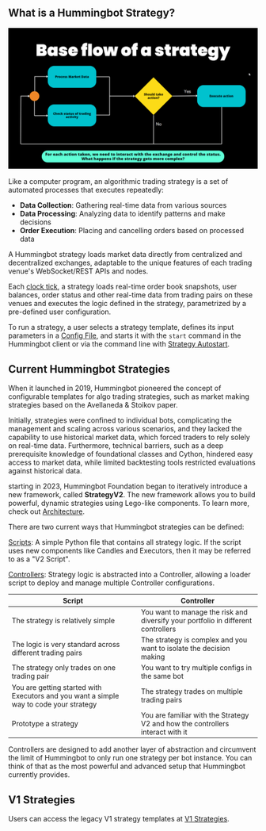 ## What is a Hummingbot Strategy?

![](../v2-strategies/diagrams/8.png)

Like a computer program, an algorithmic trading strategy is a set of automated processes that executes repeatedly:

- **Data Collection**: Gathering real-time data from various sources
- **Data Processing**: Analyzing data to identify patterns and make decisions
- **Order Execution**: Placing and cancelling orders based on processed data

A Hummingbot strategy loads market data directly from centralized and decentralized exchanges, adaptable to the unique features of each trading venue's WebSocket/REST APIs and nodes.

Each [clock tick](../global-configs/clock-tick.md), a strategy loads real-time order book snapshots, user balances, order status and other real-time data from trading pairs on these venues and executes the logic defined in the strategy, parametrized by a pre-defined user configuration.

To run a strategy, a user selects a strategy template, defines its input parameters in a [Config File](../client/config-files.md), and starts it with the `start` command in the Hummingbot client or via the command line with [Strategy Autostart](/global-configs/strategy-autostart/).

## Current Hummingbot Strategies

When it launched in 2019, Hummingbot pioneered the concept of configurable templates for algo trading strategies, such as market making strategies based on the Avellaneda & Stoikov paper.

Initially, strategies were confined to individual bots, complicating the management and scaling across various scenarios, and they lacked the capability to use historical market data, which forced traders to rely solely on real-time data. Furthermore, technical barriers, such as a deep prerequisite knowledge of foundational classes and Cython, hindered easy access to market data, while limited backtesting tools restricted evaluations against historical data.

starting in 2023, Hummingbot Foundation began to iteratively introduce a new framework, called **StrategyV2**. The new framework allows you to build powerful, dynamic strategies using Lego-like components. To learn more, check out [Architecture](../v2-strategies/index.md).

There are two current ways that Hummingbot strategies can be defined:

[Scripts](/scripts): A simple Python file that contains all strategy logic. If the script uses new components like Candles and Executors, then it may be referred to as a "V2 Script".

[Controllers](/v2-strategies/controllers/): Strategy logic is abstracted into a Controller, allowing a loader script to deploy and manage multiple Controller configurations.

| Script                                                                | Controller                                                                 |
|--------------------------------------------------------------------------------------|---------------------------------------------------------------------------------------------|
| The strategy is relatively simple                                                    | You want to manage the risk and diversify your portfolio in different controllers           |
| The logic is very standard across different trading pairs                             | The strategy is complex and you want to isolate the decision making                         |
| The strategy only trades on one trading pair                                          | You want to try multiple configs in the same bot                                            |
| You are getting started with Executors and you want a simple way to code your strategy | The strategy trades on multiple trading pairs                                               |
| Prototype a strategy                                                                  | You are familiar with the Strategy V2 and how the controllers interact with it              |

Controllers are designed to add another layer of abstraction and circumvent the limit of Hummingbot to only run one strategy per bot instance. You can think of that as the most powerful and advanced setup that Hummingbot currently provides.

## V1 Strategies

Users can access the legacy V1 strategy templates at [V1 Strategies](../v1-strategies/index.md).

